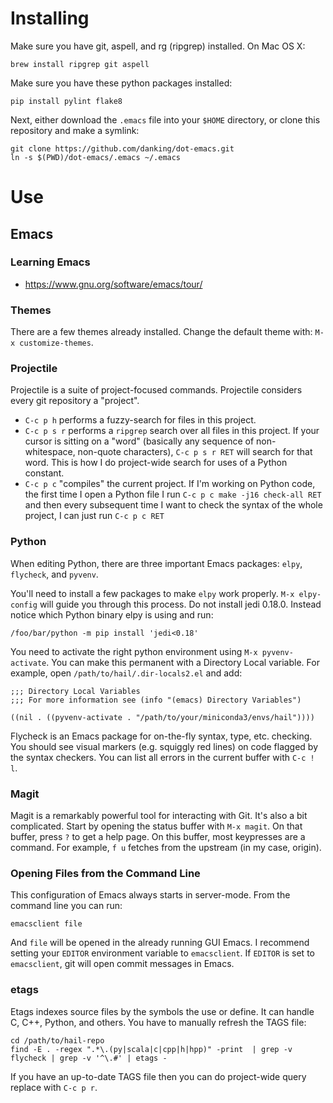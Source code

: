 # Installing

Make sure you have git, aspell, and rg (ripgrep) installed. On Mac OS X:
```
brew install ripgrep git aspell
```

Make sure you have these python packages installed:
```
pip install pylint flake8
```

Next, either download the `.emacs` file into your `$HOME` directory, or clone this repository and make a
symlink:
```
git clone https://github.com/danking/dot-emacs.git
ln -s $(PWD)/dot-emacs/.emacs ~/.emacs
```

# Use
## Emacs
### Learning Emacs
- https://www.gnu.org/software/emacs/tour/

### Themes
There are a few themes already installed. Change the default theme with: `M-x customize-themes`.

### Projectile
Projectile is a suite of project-focused commands. Projectile considers every git repository a
"project".

- `C-c p h` performs a fuzzy-search for files in this project.
- `C-c p s r` performs a `ripgrep` search over all files in this project. If your cursor is sitting
  on a "word" (basically any sequence of non-whitespace, non-quote characters), `C-c p s r RET` will
  search for that word. This is how I do project-wide search for uses of a Python constant.
- `C-c p c` "compiles" the current project. If I'm working on Python code, the first time I open a
  Python file I run `C-c p c make -j16 check-all RET` and then every subsequent time I want to check
  the syntax of the whole project, I can just run `C-c p c RET`

### Python
When editing Python, there are three important Emacs packages: `elpy`, `flycheck`, and `pyvenv`.

You'll need to install a few packages to make `elpy` work properly. `M-x elpy-config` will guide you
through this process. Do not install jedi 0.18.0. Instead notice which Python binary elpy is using
and run:

```
/foo/bar/python -m pip install 'jedi<0.18'
```

You need to activate the right python environment using `M-x pyvenv-activate`. You can make this
permanent with a Directory Local variable. For example, open `/path/to/hail/.dir-locals2.el` and add:

```
;;; Directory Local Variables
;;; For more information see (info "(emacs) Directory Variables")

((nil . ((pyvenv-activate . "/path/to/your/miniconda3/envs/hail"))))
```

Flycheck is an Emacs package for on-the-fly syntax, type, etc. checking. You should see visual
markers (e.g. squiggly red lines) on code flagged by the syntax checkers. You can list all errors in
the current buffer with `C-c ! l`.


### Magit
Magit is a remarkably powerful tool for interacting with Git. It's also a bit complicated. Start by
opening the status buffer with `M-x magit`. On that buffer, press `?` to get a help page. On this
buffer, most keypresses are a command. For example, `f u` fetches from the upstream (in my case,
origin).


### Opening Files from the Command Line
This configuration of Emacs always starts in server-mode. From the command line you can run:

```
emacsclient file
```

And `file` will be opened in the already running GUI Emacs. I recommend setting your `EDITOR`
environment variable to `emacsclient`. If `EDITOR` is set to `emacsclient`, git will open commit
messages in Emacs.

### etags
Etags indexes source files by the symbols the use or define. It can handle C, C++, Python, and
others. You have to manually refresh the TAGS file:

```
cd /path/to/hail-repo
find -E . -regex ".*\.(py|scala|c|cpp|h|hpp)" -print  | grep -v flycheck | grep -v '^\.#' | etags -
```

If you have an up-to-date TAGS file then you can do project-wide query replace with `C-c p r`.
